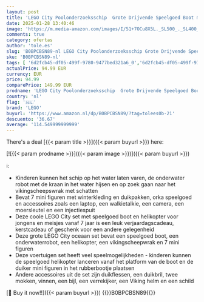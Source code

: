 ```yaml
---
layout: post
title: 'LEGO City Poolonderzoeksschip  Grote Drijvende Speelgoed Boot met een Helikopter  Onderwaterrobot  Vikingscheepswrak  7 Minifiguren en Walvis Poppetje  Cadeau voor 7+ Jaar Oude Kinderen 60368'
date: 2025-01-28 13:40:46
image: 'https://m.media-amazon.com/images/I/51+7OCu8X5L._SL500_._SL400_.jpg'
comments: true
category: ofertas
author: 'tole.es'
slug: 'B0BPCBSN89-nl LEGO City Poolonderzoeksschip Grote Drijvende Speelgoed...'
sku: 'B0BPCBSN89-nl'
tags: [ '6d2fcb45-df05-499f-9780-9477bed321a6_0','6d2fcb45-df05-499f-9780-9477bed321a6_501','6d2fcb45-df05-499f-9780-9477bed321a6_5201','6d2fcb45-df05-499f-9780-9477bed321a6_5301','6d2fcb45-df05-499f-9780-9477bed321a6_8801','8','Arborist Merchandising Root','Bouw- & constructiespeelgoed','Educatief speelgoed','LEGO','Lego','STEM','Self Service','Special Features Stores','Speelgoed & spellen','Speelgoedbouwsets','lego','🇳🇱', ]
actualPrice: 94.99 EUR
currency: EUR
price: 94.99
comparePrice: 149.99 EUR
prodname: 'LEGO City Poolonderzoeksschip  Grote Drijvende Speelgoed Boot met een Helikopter  Onderwaterrobot  Vikingscheepswrak  7 Minifiguren en Walvis Poppetje  Cadeau voor 7+ Jaar Oude Kinderen 60368'
country: 'nl'
flag: '🇳🇱'
brand: 'LEGO'
buyurl: 'https://www.amazon.nl/dp/B0BPCBSN89/?tag=tolees0b-21'
descuento: '36.67'
average: '114.549999999999'
---
```


There's a deal [{{< param title >}}]({{< param buyurl >}})  here:

[![{{< param prodname >}}]({{< param image >}})]({{< param buyurl >}})

ℹ️:

- Kinderen kunnen het schip op het water laten varen, de onderwater robot met de kraan in het water hijsen en op zoek gaan naar het vikingscheepswrak met schatten
- Bevat 7 mini figuren met winterkleding en duikpakken, orka speelgoed en accessoires zoals een laptop, een walkietalkie, een camera, een moersleutel en een injectiespuit
- Deze coole LEGO City set met speelgoed boot en helikopter voor jongens en meisjes vanaf 7 jaar is een leuk verjaardagscadeau, kerstcadeau of geschenk voor een andere gelegenheid
- Deze grote LEGO City oceaan set bevat een speelgoed boot, een onderwaterrobot, een helikopter, een vikingscheepwrak en 7 mini figuren
- Deze voertuigen set heeft veel speelmogelijkheden - kinderen kunnen de speelgoed helikopter lanceren vanaf het platform van de boot en de duiker mini figuren in het rubberbootje plaatsen
- Andere accessoires uit de set zijn duikflessen, een duikbril, twee mokken, vinnen, een bijl, een verrekijker, een Viking helm en een schild

[🛒 Buy it now!!]({{< param buyurl >}})
{{<world>}}B0BPCBSN89{{</world>}}
